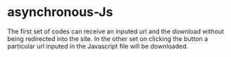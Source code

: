 # asynchronous-Js
The first set of codes can receive an inputed url and the download without being redirected into the site.
In the other set on clicking the button a particular url inputed in the Javascript file will be downloaded.
